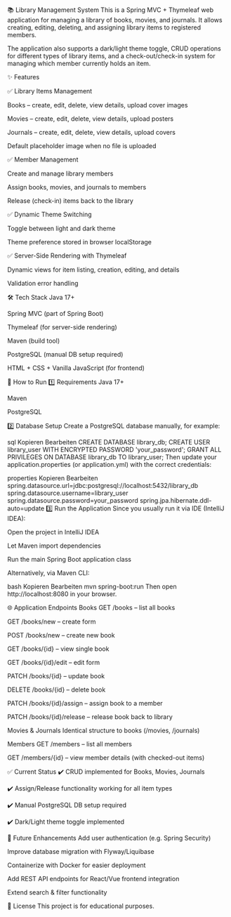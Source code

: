 📚 Library Management System
This is a Spring MVC + Thymeleaf web application for managing a library of books, movies, and journals.
It allows creating, editing, deleting, and assigning library items to registered members.

The application also supports a dark/light theme toggle, CRUD operations for different types of library items, and a check-out/check-in system for managing which member currently holds an item.

✨ Features

✅ Library Items Management

Books – create, edit, delete, view details, upload cover images

Movies – create, edit, delete, view details, upload posters

Journals – create, edit, delete, view details, upload covers

Default placeholder image when no file is uploaded

✅ Member Management

Create and manage library members

Assign books, movies, and journals to members

Release (check-in) items back to the library

✅ Dynamic Theme Switching

Toggle between light and dark theme

Theme preference stored in browser localStorage

✅ Server-Side Rendering with Thymeleaf

Dynamic views for item listing, creation, editing, and details

Validation error handling

🛠️ Tech Stack
Java 17+

Spring MVC (part of Spring Boot)

Thymeleaf (for server-side rendering)

Maven (build tool)

PostgreSQL (manual DB setup required)

HTML + CSS + Vanilla JavaScript (for frontend)

🚀 How to Run
1️⃣ Requirements
Java 17+

Maven

PostgreSQL

2️⃣ Database Setup
Create a PostgreSQL database manually, for example:

sql
Kopieren
Bearbeiten
CREATE DATABASE library_db;
CREATE USER library_user WITH ENCRYPTED PASSWORD 'your_password';
GRANT ALL PRIVILEGES ON DATABASE library_db TO library_user;
Then update your application.properties (or application.yml) with the correct credentials:

properties
Kopieren
Bearbeiten
spring.datasource.url=jdbc:postgresql://localhost:5432/library_db
spring.datasource.username=library_user
spring.datasource.password=your_password
spring.jpa.hibernate.ddl-auto=update
3️⃣ Run the Application
Since you usually run it via IDE (IntelliJ IDEA):

Open the project in IntelliJ IDEA

Let Maven import dependencies

Run the main Spring Boot application class

Alternatively, via Maven CLI:

bash
Kopieren
Bearbeiten
mvn spring-boot:run
Then open http://localhost:8080 in your browser.

🌐 Application Endpoints
Books
GET /books – list all books

GET /books/new – create form

POST /books/new – create new book

GET /books/{id} – view single book

GET /books/{id}/edit – edit form

PATCH /books/{id} – update book

DELETE /books/{id} – delete book

PATCH /books/{id}/assign – assign book to a member

PATCH /books/{id}/release – release book back to library

Movies & Journals
Identical structure to books (/movies, /journals)

Members
GET /members – list all members

GET /members/{id} – view member details (with checked-out items)

✅ Current Status
✔️ CRUD implemented for Books, Movies, Journals

✔️ Assign/Release functionality working for all item types

✔️ Manual PostgreSQL DB setup required

✔️ Dark/Light theme toggle implemented

🚧 Future Enhancements
 Add user authentication (e.g. Spring Security)

 Improve database migration with Flyway/Liquibase

 Containerize with Docker for easier deployment

 Add REST API endpoints for React/Vue frontend integration

 Extend search & filter functionality

📜 License
This project is for educational purposes.
